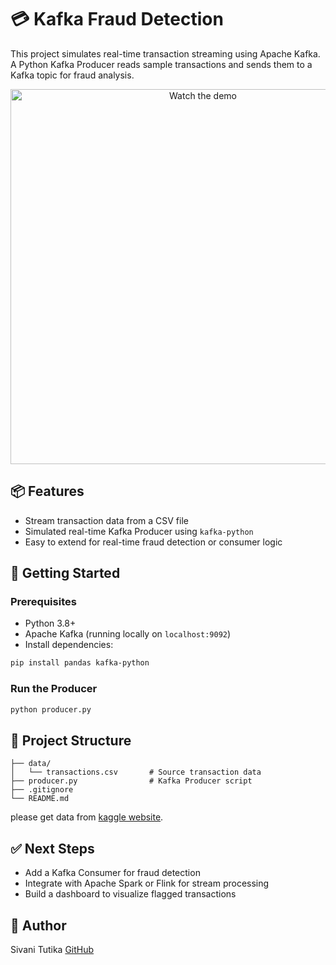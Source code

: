 # 💳 Kafka Fraud Detection
This project simulates real-time transaction streaming using Apache Kafka. A Python Kafka Producer reads sample transactions and sends them to a Kafka topic for fraud analysis.

<p align="center">
  <a href="https://youtu.be/uhuT2q-Z5gY" target="_blank">
    <img src="https://img.youtube.com/vi/uhuT2q-Z5gY/0.jpg" alt="Watch the demo" width="600">
  </a>
</p>






## 📦 Features

- Stream transaction data from a CSV file  
- Simulated real-time Kafka Producer using `kafka-python`  
- Easy to extend for real-time fraud detection or consumer logic

## 🚀 Getting Started

### Prerequisites

- Python 3.8+
- Apache Kafka (running locally on `localhost:9092`)
- Install dependencies:

```bash
pip install pandas kafka-python
````

### Run the Producer

```bash
python producer.py
```

## 📁 Project Structure

```
├── data/
│   └── transactions.csv       # Source transaction data
├── producer.py                # Kafka Producer script
├── .gitignore
└── README.md
```
please get data from [kaggle website](https://www.kaggle.com/datasets/ealaxi/paysim1). 

## ✅ Next Steps

* Add a Kafka Consumer for fraud detection
* Integrate with Apache Spark or Flink for stream processing
* Build a dashboard to visualize flagged transactions

## 🧠 Author

Sivani Tutika
[GitHub](https://github.com/sivani-tutika)
